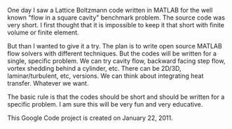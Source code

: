 One day I saw a Lattice Boltzmann code written in MATLAB for the well known "flow in a square cavity" benchmark problem. The source code was very short. I first thought that it is impossible to keep it that short with finite volume or finite element.

But than I wanted to give it a try. The plan is to write open source MATLAB flow solvers with different techniques. But the codes will be written for a single, specific problem. We can try cavity flow, backward facing step flow, vortex shedding behind a cylinder, etc. There can be 2D/3D, laminar/turbulent, etc, versions. We can think about integrating heat transfer. Whatever we want.

The basic rule is that the codes should be short and should be written for a specific problem. I am sure this will be very fun and very educative.

This Google Code project is created on January 22, 2011.